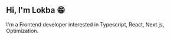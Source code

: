 ## Hi, I'm Lokba 😁
I'm a Frontend developer interested in Typescript, React, Next.js, Optimization.

